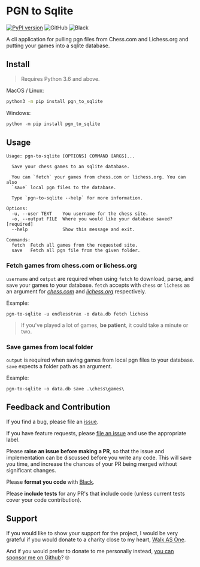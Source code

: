 # PGN to Sqlite

[![PyPI version](https://badge.fury.io/py/pgn_to_sqlite.svg)](https://badge.fury.io/py/pgn_to_sqlite)
![GitHub](https://img.shields.io/github/license/endlesstrax/pgn-to-sqlite)
![Black](https://img.shields.io/badge/code%20style-black-000000.svg)

A cli application for pulling pgn files from Chess.com and Lichess.org and putting your games into a sqlite database.

## Install

> Requires Python 3.6 and above.

MacOS / Linux:

```bash
python3 -m pip install pgn_to_sqlite
```

Windows:

```powershell
python -m pip install pgn_to_sqlite
```

## Usage

```shell
Usage: pgn-to-sqlite [OPTIONS] COMMAND [ARGS]...

  Save your chess games to an sqlite database.

  You can `fetch` your games from chess.com or lichess.org. You can also
  `save` local pgn files to the database.

  Type `pgn-to-sqlite --help` for more information.

Options:
  -u, --user TEXT    You username for the chess site.
  -o, --output FILE  Where you would like your database saved?  [required]
  --help             Show this message and exit.

Commands:
  fetch  Fetch all games from the requested site.
  save   Fetch all pgn file from the given folder.
```

### Fetch games from chess.com or lichess.org

`username` and `output` are required when using `fetch` to download, parse, and save your games to your database. `fetch` accepts with `chess` or `lichess` as an argument for _[chess.com](https://www.chess.com)_ and _[lichess.org](https://lichess.org)_ respectively.

Example:

```shell
pgn-to-sqlite -u endlesstrax -o data.db fetch lichess
```

> If you've played a lot of games, **be patient**, it could take a minute or two.

### Save games from local folder

`output` is required when saving games from local pgn files to your database. `save` expects a folder path as an argument.

Example:

```shell
pgn-to-sqlite -o data.db save .\chess\games\
```

## Feedback and Contribution

If you find a bug, please file an [issue](https://github.com/EndlessTrax/pgn-to-sqlite/issues).

If you have feature requests, please [file an issue](https://github.com/EndlessTrax/pgn-to-sqlite/issues) and use the appropriate label.

Please **raise an issue before making a PR**, so that the issue and implementation can be discussed before you write any code. This will save you time, and increase the chances of your PR being merged without significant changes.

Please **format you code** with [Black](https://pypi.org/project/black/).

Please **include tests** for any PR's that include code (unless current tests cover your code contribution).

## Support

If you would like to show your support for the project, I would be very grateful if you would donate to a charity close to my heart, [Walk AS One](https://walkasone.org/donate).

And if you would prefer to donate to me personally instead, [you can sponsor me on Github](https://github.com/sponsors/EndlessTrax)? 🤓
